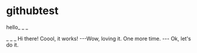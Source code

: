 # githubtest
hello_ _ _


_ _ _ Hi there!
Coool, it works!
---Wow, loving it.
One more time.
--- Ok, let's do it.